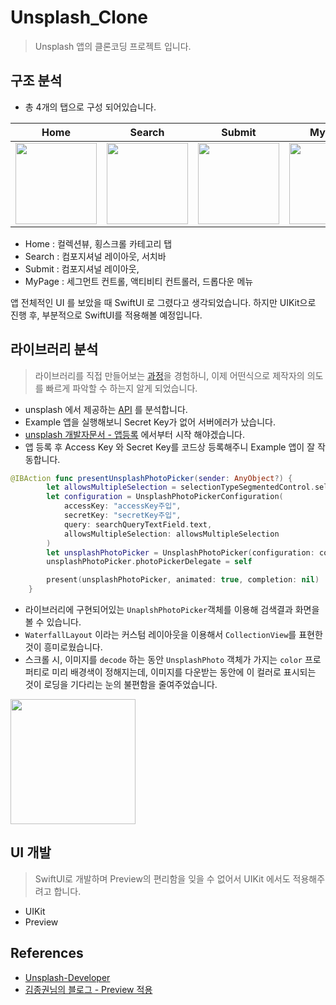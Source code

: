 # Unsplash_Clone

> Unsplash 앱의 클론코딩 프로젝트 입니다. 

## 구조 분석 

- 총 4개의 탭으로 구성 되어있습니다. 

|Home|Search|Submit|MyPage|
|:---:|:---:|:---:|:---:|
|<img src="https://i.imgur.com/Od6p1nF.jpg" width="130">|<img src="https://i.imgur.com/x2K1pHs.jpg" width="130">|<img src="https://i.imgur.com/2SBSiw0.jpg" width="130">|<img src="https://i.imgur.com/DYuvl4c.png" width="130">|

- Home : 컬렉션뷰, 횡스크롤 카테고리 탭
- Search : 컴포지셔널 레이아웃, 서치바
- Submit : 컴포지셔널 레이아웃, 
- MyPage : 세그먼트 컨트롤, 액티비티 컨트롤러, 드롭다운 메뉴

앱 전체적인 UI 를 보았을 때 SwiftUI 로 그렸다고 생각되었습니다. 하지만 UIKit으로 진행 후, 부분적으로 SwiftUI를 적용해볼 예정입니다. 

## 라이브러리 분석

> 라이브러리를 직접 만들어보는 [과정](https://hackmd.io/Cgetb0viSM-XVqJnAmp7bw)을 경험하니, 이제 어떤식으로 제작자의 의도를 빠르게 파악할 수 하는지 알게 되었습니다. 

- unsplash 에서 제공하는 [API](https://github.com/unsplash/unsplash-photopicker-ios) 를 분석합니다. 
- Example 앱을 실행해보니 Secret Key가 없어 서버에러가 났습니다. 
- [unsplash 개발자문서 - 앱등록](https://unsplash.com/documentation#registering-your-application) 에서부터 시작 해야겠습니다. 
- 앱 등록 후 Access Key 와 Secret Key를 코드상 등록해주니 Example 앱이 잘 작동합니다. 

```swift
@IBAction func presentUnsplashPhotoPicker(sender: AnyObject?) {
        let allowsMultipleSelection = selectionTypeSegmentedControl.selectedSegmentIndex == SelectionType.multiple.rawValue
        let configuration = UnsplashPhotoPickerConfiguration(
            accessKey: "accessKey주입",
            secretKey: "secretKey주입",
            query: searchQueryTextField.text,
            allowsMultipleSelection: allowsMultipleSelection
        )
        let unsplashPhotoPicker = UnsplashPhotoPicker(configuration: configuration)
        unsplashPhotoPicker.photoPickerDelegate = self

        present(unsplashPhotoPicker, animated: true, completion: nil)
    }

```

- 라이브러리에 구현되어있는 `UnaplshPhotoPicker`객체를 이용해 검색결과 화면을 볼 수 있습니다. 
- `WaterfallLayout` 이라는 커스텀 레이아웃을 이용해서 `CollectionView`를 표현한 것이 흥미로웠습니다. 
- 스크롤 시, 이미지를 `decode` 하는 동안 `UnsplashPhoto` 객체가 가지는 `color` 프로퍼티로 미리 배경색이 정해지는데, 이미지를 다운받는 동안에 이 컬러로 표시되는 것이 로딩을 기다리는 눈의 불편함을 줄여주었습니다.
<img src="https://i.imgur.com/nJ8aavk.jpg" width="200">

## UI 개발 
> SwiftUI로 개발하며 Preview의 편리함을 잊을 수 없어서 UIKit 에서도 적용해주려고 합니다.
- UIKit
- Preview

## References
- [Unsplash-Developer](https://unsplash.com/developers)
- [김종권님의 블로그 - Preview 적용](https://ios-development.tistory.com/488)
